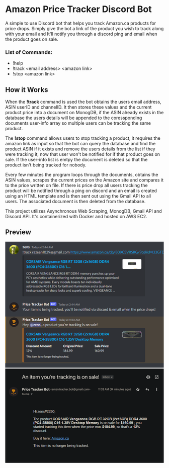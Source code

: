 # Amazon Price Tracker Discord Bot 

A simple to use Discord bot that helps you track Amazon.ca products for price drops. Simply give the bot a link of the product you wish to track along with your email and It'll notify you through a discord ping and email when the product goes on sale. 

### List of Commands:
* !help
* !track <<e>email address> <<e>amazon link>
* !stop <<e>amazon link>

## How it Works

When the **!track** command is used the bot obtains the users email address, ASIN userID and channelID. It then stores these values and the current product price into a document on MonogDB, if the ASIN already exists in the database the users details will be appended to the coressponding documents user-info array so multiple users can be tracking the same product. 

The **!stop** command allows users to stop tracking a product, it requires the amazon link as input so that the bot can query the database and find the product ASIN if it exists and remove the users details from the list if they were tracking it, now that user won't be notified for if that product goes on sale. If the user-info list is emtpy the document is deleted so that the product isn't being tracked for nobody. 

Every few minutes the program loops through the documents, obtains the ASIN values, scrapes the current prices on the Amazon site and compares it to the price written on file. If there is price drop all users tracking the product will be notified through a ping on discord and an email is created using an HTML template and is then sent out using the Gmail API to all users. The associated document is then deleted from the database.

This project utilizes Asynchronous Web Scraping, MonogDB, Gmail API and Discord API. It's containerized with Docker and hosted on AWS EC2.

## Preview
<p align="center">
  <img src="images/discord.png"><br>
  <img src="images/email.png">
</p>

